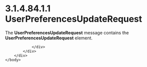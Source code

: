 <html dir="LTR" xmlns:mshelp="http://msdn.microsoft.com/mshelp" xmlns:ddue="http://ddue.schemas.microsoft.com/authoring/2003/5" xmlns:xlink="http://www.w3.org/1999/xlink" xmlns:tool="http://www.microsoft.com/tooltip">
    <head>
        <meta http-equiv="Content-Type" content="text/html; CHARSET=utf-8"></meta>
        <meta name="save" content="history"></meta>
        <title>3.1.4.84.1.1 UserPreferencesUpdateRequest</title>
        <xml>
            <mshelp:toctitle title="3.1.4.84.1.1 UserPreferencesUpdateRequest"></mshelp:toctitle>
            <mshelp:rltitle title="[MS-SSMDSWS-15]: UserPreferencesUpdateRequest"></mshelp:rltitle>
            <mshelp:keyword index="A" term="35671ad9-c890-4226-acb4-2c9378cbe5b3"></mshelp:keyword>
            <mshelp:attr name="DCSext.ContentType" value="open specification"></mshelp:attr>
            <mshelp:attr name="AssetID" value="35671ad9-c890-4226-acb4-2c9378cbe5b3"></mshelp:attr>
            <mshelp:attr name="TopicType" value="kbRef"></mshelp:attr>
            <mshelp:attr name="DCSext.Title" value="[MS-SSMDSWS-15]: UserPreferencesUpdateRequest" />
        </xml>
    </head>
    <body>
        <div id="header">
            <h1 class="heading">3.1.4.84.1.1 UserPreferencesUpdateRequest</h1>
        </div>
        <div id="mainSection">
            <div id="mainBody">
                <div id="allHistory" class="saveHistory"></div>
                <div id="sectionSection0" class="section" name="collapseableSection">
                    

<p>The <b>UserPreferencesUpdateRequest</b> message contains the
<b>UserPreferencesUpdateRequest</b> element.</p>


                </div>
            </div>
        </div>
    </body>
</html>